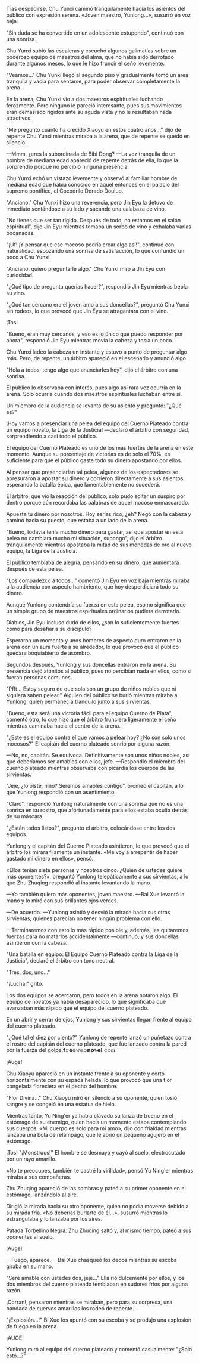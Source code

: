
Tras despedirse, Chu Yunxi caminó tranquilamente hacia los asientos del público con expresión serena. «Joven maestro, Yunlong...», susurró en voz baja.

"Sin duda se ha convertido en un adolescente estupendo", continuó con una sonrisa.

Chu Yunxi subió las escaleras y escuchó algunos galimatías sobre un poderoso equipo de maestros del alma, que no había sido derrotado durante algunos meses, lo que le hizo fruncir el ceño levemente.

"Veamos..." Chu Yunxi llegó al segundo piso y gradualmente tomó un área tranquila y vacía para sentarse, para poder observar completamente la arena.

En la arena, Chu Yunxi vio a dos maestros espirituales luchando ferozmente. Pero ninguno le pareció interesante, pues sus movimientos eran demasiado rígidos ante su aguda vista y no le resultaban nada atractivos.

"Me pregunto cuánto ha crecido Xiaoyu en estos cuatro años..." dijo de repente Chu Yunxi mientras miraba a la arena, que de repente se quedó en silencio.

—Mmm, ¿eres la subordinada de Bibi Dong? —La voz tranquila de un hombre de mediana edad apareció de repente detrás de ella, lo que la sorprendió porque no percibió ninguna presencia.

Chu Yunxi echó un vistazo levemente y observó al familiar hombre de mediana edad que había conocido en aquel entonces en el palacio del supremo pontífice, el Cocodrilo Dorado Douluo.

"Anciano." Chu Yunxi hizo una reverencia, pero Jin Eyu la detuvo de inmediato sentándose a su lado y sacando una calabaza de vino.

"No tienes que ser tan rígido. Después de todo, no estamos en el salón espiritual", dijo Jin Eyu mientras tomaba un sorbo de vino y exhalaba varias bocanadas.

"¡Uf! ¡Y pensar que ese mocoso podría crear algo así!", continuó con naturalidad, esbozando una sonrisa de satisfacción, lo que confundió un poco a Chu Yunxi.

"Anciano, quiero preguntarle algo." Chu Yunxi miró a Jin Eyu con curiosidad.

"¿Qué tipo de pregunta querías hacer?", respondió Jin Eyu mientras bebía su vino.

"¿Qué tan cercano era el joven amo a sus doncellas?", preguntó Chu Yunxi sin rodeos, lo que provocó que Jin Eyu se atragantara con el vino.

¡Tos!

"Bueno, eran muy cercanos, y eso es lo único que puedo responder por ahora", respondió Jin Eyu mientras movía la cabeza y tosía un poco.

Chu Yunxi ladeó la cabeza un instante y estuvo a punto de preguntar algo más. Pero, de repente, un árbitro apareció en el escenario y anunció algo.

"Hola a todos, tengo algo que anunciarles hoy", dijo el árbitro con una sonrisa.

El público lo observaba con interés, pues algo así rara vez ocurría en la arena. Solo ocurría cuando dos maestros espirituales luchaban entre sí.

Un miembro de la audiencia se levantó de su asiento y preguntó: "¿Qué es?"

¡Hoy vamos a presenciar una pelea del equipo del Cuerno Plateado contra un equipo novato, la Liga de la Justicia! —declaró el árbitro con seguridad, sorprendiendo a casi todo el público.

El equipo del Cuerno Plateado es uno de los más fuertes de la arena en este momento. Aunque su porcentaje de victorias es de solo el 70%, es suficiente para que el público gaste todo su dinero apostando por ellos.

Al pensar que presenciarían tal pelea, algunos de los espectadores se apresuraron a apostar su dinero y corrieron directamente a sus asientos, esperando la batalla épica, que lamentablemente no sucederá.

El árbitro, que vio la reacción del público, solo pudo soltar un suspiro por dentro porque aún recordaba las palabras de aquel mocoso enmascarado.

Apuesta tu dinero por nosotros. Hoy serías rico, ¿eh? Negó con la cabeza y caminó hacia su puesto, que estaba a un lado de la arena.

"Bueno, todavía tenía mucho dinero para gastar, así que apostar en esta pelea no cambiará mucho mi situación, supongo", dijo el árbitro tranquilamente mientras apostaba la mitad de sus monedas de oro al nuevo equipo, la Liga de la Justicia.

El público temblaba de alegría, pensando en su dinero, que aumentará después de esta pelea.

"Los compadezco a todos..." comentó Jin Eyu en voz baja mientras miraba a la audiencia con aspecto hambriento, que hoy desperdiciará todo su dinero.

Aunque Yunlong contendría su fuerza en esta pelea, eso no significa que un simple grupo de maestros espirituales ordinarios pudiera derrotarlo.

Diablos, Jin Eyu incluso dudó de ellos, ¿son lo suficientemente fuertes como para desafiar a su discípulo?

Esperaron un momento y unos hombres de aspecto duro entraron en la arena con un aura fuerte a su alrededor, lo que provocó que el público quedara boquiabierto de asombro.

Segundos después, Yunlong y sus doncellas entraron en la arena. Su presencia dejó atónitos al público, pues no percibían nada en ellos, como si fueran personas comunes.

"Pfft... Estoy seguro de que solo son un grupo de niños nobles que ni siquiera saben pelear." Alguien del público se burló mientras miraba a Yunlong, quien permanecía tranquilo junto a sus sirvientas.

"Bueno, esta será una victoria fácil para el equipo Cuerno de Plata", comentó otro, lo que hizo que el árbitro frunciera ligeramente el ceño mientras caminaba hacia el centro de la arena.

"¿Este es el equipo contra el que vamos a pelear hoy? ¿No son solo unos mocosos?" El capitán del cuerno plateado sonrió por alguna razón.

—No, no, capitán. Se equivoca. Definitivamente son unos niños nobles, así que deberíamos ser amables con ellos, jefe. —Respondió el miembro del cuerno plateado mientras observaba con picardía los cuerpos de las sirvientas.

"Jeje, ¿lo oíste, niño? Seremos amables contigo", bromeó el capitán, a lo que Yunlong respondió con un asentimiento.

"Claro", respondió Yunlong naturalmente con una sonrisa que no es una sonrisa en su rostro, que afortunadamente para ellos estaba oculta detrás de su máscara.

"¿Están todos listos?", preguntó el árbitro, colocándose entre los dos equipos.

Yunlong y el capitán del Cuerno Plateado asintieron, lo que provocó que el árbitro los mirara fijamente un instante. «Me voy a arrepentir de haber gastado mi dinero en ellos», pensó.

«Ellos tenían siete personas y nosotros cinco. ¿Quién de ustedes quiere más oponentes?», preguntó Yunlong telepáticamente a sus sirvientas, a lo que Zhu Zhuqing respondió al instante levantando la mano.

—Yo también quiero más oponentes, joven maestro. —Bai Xue levantó la mano y lo miró con sus brillantes ojos verdes.

—De acuerdo. —Yunlong asintió y desvió la mirada hacia sus otras sirvientas, quienes parecían no tener ningún problema con ello.

—Terminaremos con esto lo más rápido posible y, además, les quitaremos fuerzas para no matarlos accidentalmente —continuó, y sus doncellas asintieron con la cabeza.

"Una batalla en equipo: El Equipo Cuerno Plateado contra la Liga de la Justicia", declaró el árbitro con tono neutral.

"Tres, dos, uno..."

"¡Lucha!" gritó.

Los dos equipos se acercaron, pero todos en la arena notaron algo. El equipo de novatos ya había desaparecido, lo que significaba que avanzaban más rápido que el equipo del cuerno plateado.

En un abrir y cerrar de ojos, Yunlong y sus sirvientas llegan frente al equipo del cuerno plateado.

"¿Qué tal el diez por ciento?" Yunlong de repente lanzó un puñetazo contra el rostro del capitán del cuerno plateado, que fue lanzado contra la pared por la fuerza del golpe.𝗳𝚛𝗲𝕖𝚠𝚎𝚋𝗻𝗼𝕧𝗲𝐥.𝚌𝚘𝐦

¡Auge!

Chu Xiaoyu apareció en un instante frente a su oponente y cortó horizontalmente con su espada helada, lo que provocó que una flor congelada floreciera en el pecho del hombre.

"Flor Divina..." Chu Xiaoyu miró en silencio a su oponente, quien tosió sangre y se congeló en una estatua de hielo.

Mientras tanto, Yu Ning'er ya había clavado su lanza de trueno en el estómago de su enemigo, quien hacía un momento estaba contemplando sus cuerpos. «Mi cuerpo es solo para mi amo», dijo con frialdad mientras lanzaba una bola de relámpago, que le abrió un pequeño agujero en el estómago.

¡Tos! "¡Monstruos!" El hombre se desmayó y cayó al suelo, electrocutado por un rayo amarillo.

«No te preocupes, también te castré la virilidad», pensó Yu Ning'er mientras miraba a sus compañeras.

Zhu Zhuqing apareció de las sombras y pateó a su primer oponente en el estómago, lanzándolo al aire.

Dirigió la mirada hacia su otro oponente, quien no podía moverse debido a su mirada fría. «No deberías burlarte de él…», susurró mientras lo estrangulaba y lo lanzaba por los aires.

Patada Torbellino Negra. Zhu Zhuqing saltó y, al mismo tiempo, pateó a sus oponentes al suelo.

¡Auge!

—Fuego, aparece. —Bai Xue chasqueó los dedos mientras su escoba giraba en su mano.

"Seré amable con ustedes dos, jeje..." Ella rió dulcemente por ellos, y los dos miembros del cuerno plateado temblaban en sudores fríos por alguna razón.

¡Corran!, pensaron mientras se miraban, pero para su sorpresa, una bandada de cuervos amarillos los rodeó de repente.

"¡Explosión...!" Bi Xue los apuntó con su escoba y se produjo una explosión de fuego en la arena.

¡AUGE!

Yunlong miró al equipo del cuerno plateado y comentó casualmente: "¿Solo esto...?"